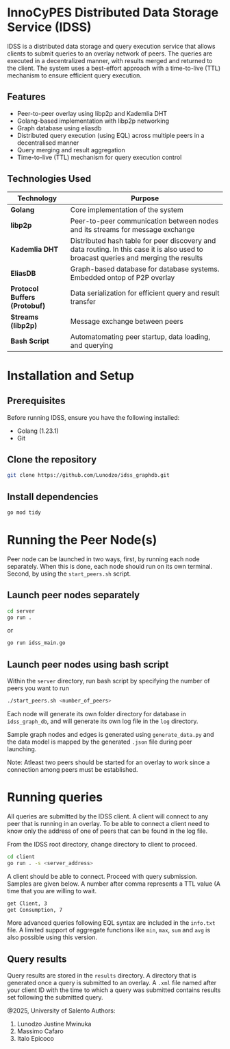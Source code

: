 # InnoCyPES Distributed Data Storage Service (IDSS)

IDSS is a distributed data storage and query execution service that allows clients 
to submit queries to an overlay network of peers. The queries are executed in a 
decentralized manner, with results merged and returned to the client. The system uses 
a best-effort approach with a time-to-live (TTL) mechanism to ensure efficient query 
execution.

## Features
- Peer-to-peer overlay using libp2p and Kademlia DHT
- Golang-based implementation with libp2p networking
- Graph database using eliasdb
- Distributed query execution (using EQL) across multiple peers in a decentralised manner
- Query merging and result aggregation
- Time-to-live (TTL) mechanism for query execution control

## Technologies Used
| Technology | Purpose |
|------------|---------|
| **Golang** | Core implementation of the system |
| **libp2p** | Peer-to-peer communication between nodes and its streams for message exchange |
| **Kademlia DHT** | Distributed hash table for peer discovery and data routing. In this case it is also used to broacast queries and merging the results |
| **EliasDB** | Graph-based database for database systems. Embedded ontop of P2P overlay |
| **Protocol Buffers (Protobuf)** | Data serialization for efficient query and result transfer |
| **Streams (libp2p)** | Message exchange between peers |
| **Bash Script** | Automatomating peer startup, data loading, and querying |

# Installation and Setup
## Prerequisites
Before running IDSS, ensure you have the following installed:
- Golang (1.23.1)
- Git
## Clone the repository 
```sh
git clone https://github.com/Lunodzo/idss_graphdb.git
```
## Install dependencies
```sh
go mod tidy
```
# Running the Peer Node(s)
Peer node can be launched in two ways, first, by running each node separately. When this is done, each node should run on its own terminal. Second, by using the `start_peers.sh` script.

## Launch peer nodes separately
```sh
cd server
go run .
```
or 
```sh
go run idss_main.go
```
## Launch peer nodes using bash script
Within the `server` directory, run bash script by specifying the number of peers you want to run
```sh
./start_peers.sh <number_of_peers>
```
Each node will generate its own folder directory for database in `idss_graph_db`, and will generate its own log file in the `log` directory.

Sample graph nodes and edges is generated using `generate_data.py` and the data model is mapped by the generated `.json` file during peer launching.

Note: Atleast two peers should be started for an overlay to work since a connection among peers must be established.

# Running queries
All queries are submitted by the IDSS client. A client will connect to any peer that is 
running in an overlay. To be able to connect a client need to know only the address of 
one of peers that can be found in the log file.

From the IDSS root directory, change directory to client to proceed.

```sh
cd client
go run . -s <server_address>
```
A client should be able to connect. Proceed with query submission. Samples are given below. A number after comma represents a TTL value (A time that you are willing to wait.
```sh
get Client, 3
get Consumption, 7
```
More advanced queries following EQL syntax are included in the `info.txt` file. A limited support of 
aggregate functions like `min`, `max`, `sum` and `avg` is also possible using this version.

## Query results
Query results are stored in the `results` directory. A directory that is generated once a query is submitted 
to an overlay. A `.xml` file named after your client ID with the time to which a query was submitted contains 
results set following the submitted query.

@2025, University of Salento
Authors:
1. Lunodzo Justine Mwinuka
2. Massimo Cafaro
3. Italo Epicoco
